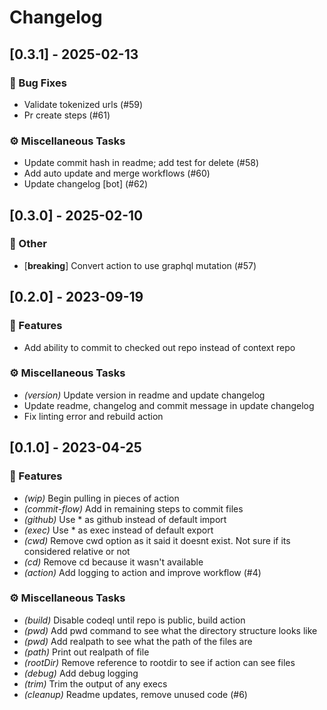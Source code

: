 # Changelog

## [0.3.1] - 2025-02-13

### 🐛 Bug Fixes

- Validate tokenized urls (#59)
- Pr create steps (#61)

### ⚙️ Miscellaneous Tasks

- Update commit hash in readme; add test for delete (#58)
- Add auto update and merge workflows (#60)
- Update changelog [bot] (#62)

## [0.3.0] - 2025-02-10

### 💼 Other

- [**breaking**] Convert action to use graphql mutation (#57)

## [0.2.0] - 2023-09-19

### 🚀 Features

- Add ability to commit to checked out repo instead of context repo

### ⚙️ Miscellaneous Tasks

- *(version)* Update version in readme and update changelog
- Update readme, changelog and commit message in update changelog
- Fix linting error and rebuild action

## [0.1.0] - 2023-04-25

### 🚀 Features

- *(wip)* Begin pulling in pieces of action
- *(commit-flow)* Add in remaining steps to commit files
- *(github)* Use * as github instead of default import
- *(exec)* Use * as exec instead of default export
- *(cwd)* Remove cwd option as it said it doesnt exist. Not sure if its considered relative or not
- *(cd)* Remove cd because it wasn't available
- *(action)* Add logging to action and improve workflow (#4)

### ⚙️ Miscellaneous Tasks

- *(build)* Disable codeql until repo is public, build action
- *(pwd)* Add pwd command to see what the directory structure looks like
- *(pwd)* Add realpath to see what the path of the files are
- *(path)* Print out realpath of file
- *(rootDir)* Remove reference to rootdir to see if action can see files
- *(debug)* Add debug logging
- *(trim)* Trim the output of any execs
- *(cleanup)* Readme updates, remove unused code (#6)

<!-- generated by git-cliff -->
